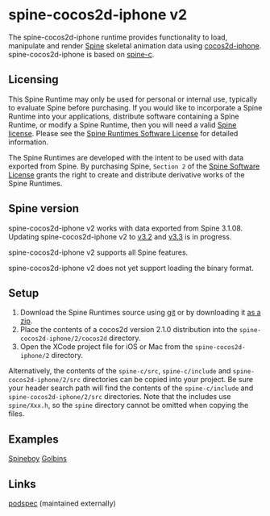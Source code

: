 # spine-cocos2d-iphone v2

The spine-cocos2d-iphone runtime provides functionality to load, manipulate and render [Spine](http://esotericsoftware.com) skeletal animation data using [cocos2d-iphone](http://www.cocos2d-iphone.org/). spine-cocos2d-iphone is based on [spine-c](https://github.com/EsotericSoftware/spine-runtimes/tree/master/spine-c).

## Licensing

This Spine Runtime may only be used for personal or internal use, typically to evaluate Spine before purchasing. If you would like to incorporate a Spine Runtime into your applications, distribute software containing a Spine Runtime, or modify a Spine Runtime, then you will need a valid [Spine license](https://esotericsoftware.com/spine-purchase). Please see the [Spine Runtimes Software License](https://github.com/EsotericSoftware/spine-runtimes/blob/master/LICENSE) for detailed information.

The Spine Runtimes are developed with the intent to be used with data exported from Spine. By purchasing Spine, `Section 2` of the [Spine Software License](https://esotericsoftware.com/files/license.txt) grants the right to create and distribute derivative works of the Spine Runtimes.

## Spine version

spine-cocos2d-iphone v2 works with data exported from Spine 3.1.08. Updating spine-cocos2d-iphone v2 to [v3.2](https://github.com/EsotericSoftware/spine-runtimes/issues/586) and [v3.3](https://github.com/EsotericSoftware/spine-runtimes/issues/613) is in progress.

spine-cocos2d-iphone v2 supports all Spine features.

spine-cocos2d-iphone v2 does not yet support loading the binary format.

## Setup

1. Download the Spine Runtimes source using [git](https://help.github.com/articles/set-up-git) or by downloading it [as a zip](https://github.com/EsotericSoftware/spine-runtimes/archive/master.zip).
1. Place the contents of a cocos2d version 2.1.0 distribution into the `spine-cocos2d-iphone/2/cocos2d` directory.
1. Open the XCode project file for iOS or Mac from the `spine-cocos2d-iphone/2` directory.

Alternatively, the contents of the `spine-c/src`, `spine-c/include` and `spine-cocos2d-iphone/2/src` directories can be copied into your project. Be sure your header search path will find the contents of the `spine-c/include` and `spine-cocos2d-iphone/2/src` directories. Note that the includes use `spine/Xxx.h`, so the `spine` directory cannot be omitted when copying the files.

## Examples

[Spineboy](https://github.com/EsotericSoftware/spine-runtimes/blob/master/spine-cocos2d-iphone/2/example/SpineboyExample.m)
[Golbins](https://github.com/EsotericSoftware/spine-runtimes/blob/master/spine-cocos2d-iphone/2/example/GoblinsExample.m)

## Links

[podspec](https://github.com/ldomaradzki/spine-runtimes/blob/master/Spine-Cocos2d-iPhone.podspec) (maintained externally)
